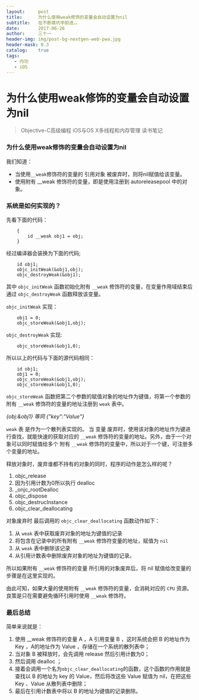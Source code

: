 ```yaml
---
layout:     post
title:      为什么使用weak修饰的变量会自动设置为nil
subtitle:   在不断填坑中前进。。
date:       2017-06-26
author:     三十一
header-img: img/post-bg-nextgen-web-pwa.jpg
header-mask: 0.3
catalog:    true
tags:
   - 内功
   - iOS
---
```


# 为什么使用weak修饰的变量会自动设置为nil
> Objective-C高级编程 iOS与OS X多线程和内存管理 读书笔记

### 为什么使用weak修饰的变量会自动设置为nil
我们知道：

* 当使用`__weak`修饰符的变量的 引用对象 被废弃时，则将nil赋值给该变量。
* 使用附有 __weak 修饰符的变量，即是使用注册到 autoreleasepool 中的对象。

### 系统是如何实现的？

先看下面的代码：

```
    {
        id __weak obj1 = obj;
    }
```

经过编译器会装换为下面的代码;

```
    id obj1;
    objc_initWeak(&obj1,obj);
    objc_destroyWeak(&obj1);
```
其中 `objc_initWeak` 函数初始化附有 `__weak` 修饰符的变量，在变量作用域结束后通过 `objc_destroyWeak` 函数释放该变量。


`objc_initWeak` 实现：

```
    obj1 = 0;
    objc_storeWeak(&obj1,obj);
```

`objc_destroyWeak` 实现:

```
    objc_storeWeak(&obj1,0);

```

所以以上的代码与下面的源代码相同：

```
    id obj1;
    obj1 = 0;
    objc_storeWeak(&obj1,obj);
    objc_storeWeak(&obj1,0);
```

`objc_storeWeak` 函数把第二个参数的赋值对象的地址作为键值，将第一个参数的附有 `__weak` 修饰符的变量的地址注册到 `weak` 表中。 

_*{obj:&obj1} 等同 {"key":"Value"}*_

`weak` 表 是作为一个散列表实现的。
当 变量 废弃时，使用该对象的地址作为键进行查找，就能快速的获取对应的 `__weak` 修饰符的变量的地址。另外，由于一个对象可以同时赋值给多个 附有 `__weak` 修饰符的变量中，所以对于一个键，可注册多个变量的地址。

释放对象时，废弃谁都不持有的对象的同时，程序的动作是怎么样的呢？

1. objc_release
2. 因为引用计数为0所以执行 dealloc
3. _onjc_rootDealloc
4. objc_dispose
5. objc_destrucInstance
6. objc_clear_deallocating

对象废弃时 最后调用的 `objc_clear_deallocating` 函数动作如下：

1. 从 `weak` 表中获取废弃对象的地址为键值的记录
2. 将包含在记录中的所有附有 `__weak` 修饰符变量的地址，赋值为 `nil`
3. 从 `weak` 表中删除该记录
4. 从引用计数表中删除废弃对象的地址为键值的记录。

所以如果附有 `__weak` 修饰符的变量 所引用的对象废弃后，将 nil 赋值给改变量的步骤是在这里实现的。

由此可知，如果大量的使用附有 `__weak` 修饰符的变量，会消耗对应的 `CPU` 资源。良策是只在需要避免循环引用时使用 `__weak` 修饰符。

### 最后总结

简单来说就是：
1. 使用 __weak 修饰符的变量 A ，A 引用变量 B ，这时系统会把 B 的地址作为Key ，A的地址作为 Value ，存储在一个系统的散列表中；
2. 当对象 B 被释放时，会先调用 release 然后引用计数为0；
3. 然后调用 dealloc ；
4. 接着会调用一个名为`objc_clear_deallocating`的函数，这个函数的作用就是查找以 B 的地址为 key 的 Value，然后将改这些 Value 赋值为 nil，在把这些 Key 、Value 从散列表中删除；
5. 最后在引用计数表中将以 B 的地址为键值的记录删除。





